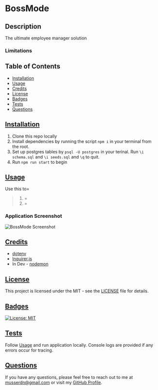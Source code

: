 # BossMode

## Description
The ultimate employee manager solution

### Limitations 

 ## Table of Contents
 - [Installation](#installation)
 - [Usage](#usage)
 - [Credits](#credits)
 - [License](#license)
 - [Badges](#badges)
 - [Tests](#tests)
 - [Questions](#questions)
  

  ## [Installation](#installation)
  1. Clone this repo locally
  2. Install dependencies by running the script `npm i` in your terminal from the root.
  3. Set up postgres tables by `psql -U postgres` in your terinal.  Run `\i schema.sql` and `\i seeds.sql` and `\q` to quit.
  4. Run `npm run start` to begin

  ## [Usage](#usage)
  Use this to=
  
  > 1. =
  > 2. =

  ### Application Screenshot
  ![BossMode Screenshot](.//Assets/.png)

  ## [Credits](#credits)
  - [dotenv](https://www.npmjs.com/package/dotenv)
  - [Inquirer.js](https://www.npmjs.com/package/inquirer)
   - In Dev
    - [nodemon](https://www.npmjs.com/package/nodemon)
  
  ## [License](#license)
  This project is licensed under the MIT - see the [LICENSE](LICENSE) file for details.

  ## [Badges](#badges)
  [![License: MIT](https://img.shields.io/badge/License-MIT-yellow.svg)](https://opensource.org/licenses/MIT)

  ## [Tests](#tests)
   Follow [Usage](#usage) and run application locally. Console logs are provided if any errors occur for tracing.
  
  ## [Questions](#questions)
  If you have any questions, please feel free to reach out to me at musserdn@gmail.com or visit my [GitHub Profile](https://github.com/musserdn/).
